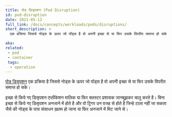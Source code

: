```yaml
---
title: पोड डिसृपशन (Pod Disruption)
id: pod-disruption
date: 2021-05-12
full_link: /docs/concepts/workloads/pods/disruptions/
short_description: >
  एक प्रक्रिया जिससे नोड्स के ऊपर जो पॉड्स है वो अपनी इच्छा से या फिर उसके विपरीत समाप्त हो सके। 

aka:
related:
 - pod
 - container
 tags:
  - operation
---
```


[पोड डिसृपशन](/docs/concepts/workloads/pods/disruptions/) एक प्रक्रिया है जिससे नोड्स के ऊपर जो पॉड्स है वो अपनी इच्छा से या फिर उसके विपरीत समाप्त हो सके। 

<!--more-->

इच्छा से किये गए डिसृपशन एप्लीकेशन मालिक या फिर क्लस्टर प्रशासक जानबूझकर चालु करते है।
बिना इच्छा से किये गए डिसृपशन अनजाने में होते है और वो ट्रिगर उन वजह से होते है जिन्हे टाला नहीं जा सकता जैसे की नोड्स के पास संसाधन ख़तम हो जाना या फिर अनजाने में मिट जाने से। 
